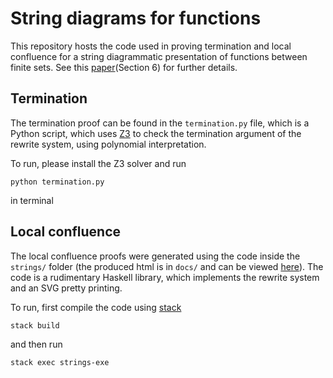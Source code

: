 # String diagrams for functions

This repository hosts the code used in proving termination and local confluence for a string diagrammatic presentation of functions between finite sets. See this [paper](https://gdlyrttnap.pl/resources/papers/syco1.pdf)(Section 6) for further details.


## Termination
The termination proof can be found in the `termination.py` file, which is a Python script, which uses [Z3](https://github.com/Z3Prover/z3) to check the termination argument of the rewrite system, using polynomial interpretation.

To run, please install the Z3 solver and run 
```
python termination.py
```
in terminal

## Local confluence

The local confluence proofs were generated using the code inside the `strings/` folder (the produced html is in `docs/` and can be viewed [here](https://goodlyrottenapple.github.io/string-diagrams-functions/confluence.html)). The code is a rudimentary Haskell library, which implements the rewrite system and an SVG pretty printing. 

To run, first compile the code using [stack](https://docs.haskellstack.org/en/stable/README/)
```
stack build
```
and then run
```
stack exec strings-exe
```

